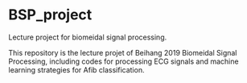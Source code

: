 # BSP_project
Lecture project for biomeidal signal processing.

This repository is the lecture projet of Beihang 2019 Biomeidal Signal Processing, including codes for processing ECG signals and machine learning strategies for Afib classification.
